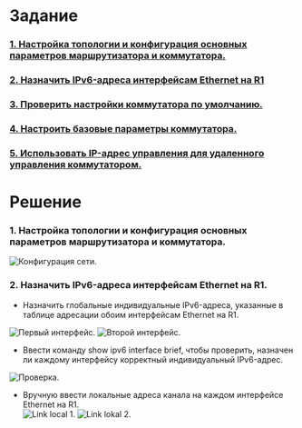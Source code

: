 
# Задание
### [1. Настройка топологии и конфигурация основных параметров маршрутизатора и коммутатора.](#1)
### [2. Назначить IPv6-адреса интерфейсам Ethernet на R1](#2)
### [3. Проверить настройки коммутатора по умолчанию.](#3)
### [4. Настроить базовые параметры коммутатора.](#4)
### [5. Использовать IP-адрес управления для удаленного управления коммутатором.](#5)
# Решение  
### <a name="1"> 1. Настройка топологии и конфигурация основных параметров маршрутизатора и коммутатора.</a>  
<image src="./Conf_net.PNG" alt="Конфигурация сети.">  

### <a name="2"> 2. Назначить IPv6-адреса интерфейсам Ethernet на R1.</a>  
  * Назначить глобальные индивидуальные IPv6-адреса, указанные в таблице адресации обоим интерфейсам Ethernet на R1.  
  
<image src="./r1_ipv6.png" alt="Первый интерфейс.">
<image src="./r1_ipv6_2.png" alt="Второй интерфейс.">  
  
  * Ввести команду show ipv6 interface brief, чтобы проверить, назначен ли каждому интерфейсу корректный индивидуальный IPv6-адрес.  
  <image src="./r1_ipv6_brief.png" alt="Проверка.">  
  
  * Вручную ввести локальные адреса канала на каждом интерфейсе Ethernet на R1.  
    <image src="./r1_ipv6_1ll.png" alt="Link local 1.">
    <image src="./r1_ipv6_2ll.png" alt="Link lokal 2.">  
  
